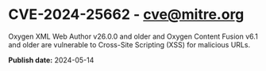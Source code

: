 # CVE-2024-25662 - cve@mitre.org

Oxygen XML Web Author v26.0.0 and older and Oxygen Content Fusion v6.1 and older are vulnerable to Cross-Site Scripting (XSS) for malicious URLs.

**Publish date:** 2024-05-14
